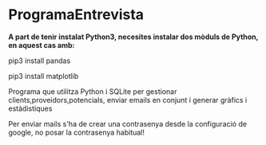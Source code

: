 # ProgramaEntrevista
**A part de tenir instalat Python3, necesites instalar dos mòduls de Python, en aquest cas amb:**

pip3 install pandas

pip3 install matplotlib

Programa que utilitza Python i SQLite per gestionar clients,proveidors,potencials, enviar emails en conjunt i generar gràfics i estàdistiques

Per enviar mails s'ha de crear una contrasenya desde la configuració de google, no posar la contrasenya habitual!

